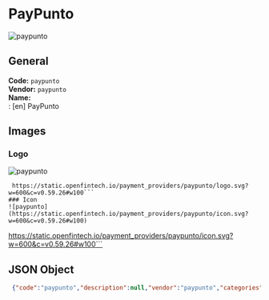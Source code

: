 # PayPunto 
![paypunto](https://static.openfintech.io/payment_providers/paypunto/logo.svg?w=600&c=v0.59.26#w100)  
## General 
**Code:** `paypunto`  
**Vendor:** `paypunto`  
**Name:**  
:	[en] PayPunto  
## Images 
### Logo 
![paypunto](https://static.openfintech.io/payment_providers/paypunto/logo.svg?w=600&c=v0.59.26#w100)  
```
 https://static.openfintech.io/payment_providers/paypunto/logo.svg?w=600&c=v0.59.26#w100```  
### Icon 
![paypunto](https://static.openfintech.io/payment_providers/paypunto/icon.svg?w=600&c=v0.59.26#w100)  
```
 https://static.openfintech.io/payment_providers/paypunto/icon.svg?w=600&c=v0.59.26#w100```  
## JSON Object 
```json
 {"code":"paypunto","description":null,"vendor":"paypunto","categories":null,"countries":null,"payment_method":null,"payout_method":null,"metadata":{"about_payments_code":"paypunto"},"name":{"en":"PayPunto"}}```  
